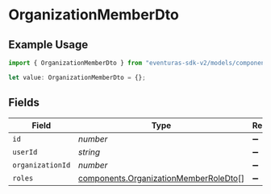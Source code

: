 # OrganizationMemberDto

## Example Usage

```typescript
import { OrganizationMemberDto } from "eventuras-sdk-v2/models/components";

let value: OrganizationMemberDto = {};
```

## Fields

| Field                                                                                          | Type                                                                                           | Required                                                                                       | Description                                                                                    |
| ---------------------------------------------------------------------------------------------- | ---------------------------------------------------------------------------------------------- | ---------------------------------------------------------------------------------------------- | ---------------------------------------------------------------------------------------------- |
| `id`                                                                                           | *number*                                                                                       | :heavy_minus_sign:                                                                             | N/A                                                                                            |
| `userId`                                                                                       | *string*                                                                                       | :heavy_minus_sign:                                                                             | N/A                                                                                            |
| `organizationId`                                                                               | *number*                                                                                       | :heavy_minus_sign:                                                                             | N/A                                                                                            |
| `roles`                                                                                        | [components.OrganizationMemberRoleDto](../../models/components/organizationmemberroledto.md)[] | :heavy_minus_sign:                                                                             | N/A                                                                                            |